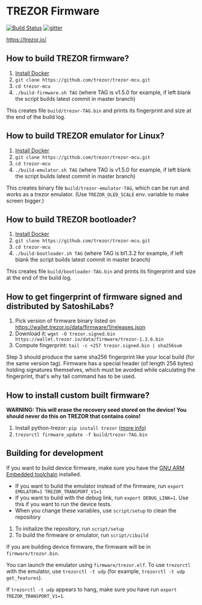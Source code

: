 # TREZOR Firmware

[![Build Status](https://travis-ci.org/trezor/trezor-mcu.svg?branch=master)](https://travis-ci.org/trezor/trezor-mcu) [![gitter](https://badges.gitter.im/trezor/community.svg)](https://gitter.im/trezor/community)

https://trezor.io/

## How to build TREZOR firmware?

1. [Install Docker](https://docs.docker.com/engine/installation/)
2. `git clone https://github.com/trezor/trezor-mcu.git`
3. `cd trezor-mcu`
4. `./build-firmware.sh TAG` (where TAG is v1.5.0 for example, if left blank the script builds latest commit in master branch)

This creates file `build/trezor-TAG.bin` and prints its fingerprint and size at the end of the build log.

## How to build TREZOR emulator for Linux?

1. [Install Docker](https://docs.docker.com/engine/installation/)
2. `git clone https://github.com/trezor/trezor-mcu.git`
3. `cd trezor-mcu`
4. `./build-emulator.sh TAG` (where TAG is v1.5.0 for example, if left blank the script builds latest commit in master branch)

This creates binary file `build/trezor-emulator-TAG`, which can be run and works as a trezor emulator. (Use `TREZOR_OLED_SCALE` env. variable to make screen bigger.)

## How to build TREZOR bootloader?

1. [Install Docker](https://docs.docker.com/engine/installation/)
2. `git clone https://github.com/trezor/trezor-mcu.git`
3. `cd trezor-mcu`
4. `./build-bootloader.sh TAG` (where TAG is bl1.3.2 for example, if left blank the script builds latest commit in master branch)

This creates file `build/bootloader-TAG.bin` and prints its fingerprint and size at the end of the build log.

## How to get fingerprint of firmware signed and distributed by SatoshiLabs?

1. Pick version of firmware binary listed on https://wallet.trezor.io/data/firmware/1/releases.json
2. Download it: `wget -O trezor.signed.bin https://wallet.trezor.io/data/firmware/trezor-1.3.6.bin`
3. Compute fingerprint: `tail -c +257 trezor.signed.bin | sha256sum`

Step 3 should produce the same sha256 fingerprint like your local build (for the same version tag). Firmware has a special header (of length 256 bytes) holding signatures themselves, which must be avoided while calculating the fingerprint, that's why tail command has to be used.

## How to install custom built firmware?

**WARNING: This will erase the recovery seed stored on the device! You should never do this on TREZOR that contains coins!**

1. Install python-trezor: `pip install trezor` ([more info](https://github.com/trezor/python-trezor))
2. `trezorctl firmware_update -f build/trezor-TAG.bin`

## Building for development

If you want to build device firmware, make sure you have the
[GNU ARM Embedded toolchain](https://developer.arm.com/open-source/gnu-toolchain/gnu-rm/downloads) installed.

* If you want to build the emulator instead of the firmware, run `export EMULATOR=1 TREZOR_TRANSPORT_V1=1`
* If you want to build with the debug link, run `export DEBUG_LINK=1`. Use this if you want to run the device tests.
* When you change these variables, use `script/setup` to clean the repository

1. To initialize the repository, run `script/setup`
2. To build the firmware or emulator, run `script/cibuild`

If you are building device firmware, the firmware will be in `firmware/trezor.bin`.

You can launch the emulator using `firmware/trezor.elf`. To use `trezorctl` with the emulator, use
`trezorctl -t udp` (for example, `trezorctl -t udp get_features`).

If `trezorctl -t udp` appears to hang, make sure you have run `export TREZOR_TRANSPORT_V1=1`.
